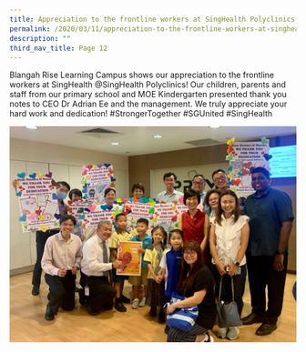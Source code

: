 ```yaml
---
title: Appreciation to the frontline workers at SingHealth Polyclinics
permalink: /2020/03/11/appreciation-to-the-frontline-workers-at-singhealth-polyclinics/
description: ""
third_nav_title: Page 12
---
```


<p>Blangah Rise Learning Campus shows our appreciation to the frontline workers at SingHealth @SingHealth Polyclinics! Our children, parents and staff from our primary school and MOE Kindergarten presented thank you notes to CEO Dr Adrian Ee and the management. We truly appreciate your hard work and dedication! #StrongerTogether #SGUnited #SingHealth</p>
<img src="/images/IMG_8431-1024x772.jpg">
